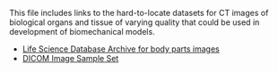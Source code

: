 This file includes links to the hard-to-locate datasets for CT images of biological organs and tissue of varying quality that could be used in development of biomechanical models.

- [Life Science Database Archive for body parts images](https://dbarchive.biosciencedbc.jp/en/bodyparts3d/desc.html)
- [DICOM Image Sample Set](http://www.osirix-viewer.com/resources/dicom-image-library/)

